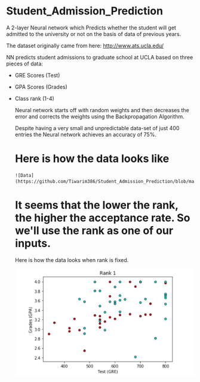 # Student_Admission_Prediction
A 2-layer Neural network which Predicts whether the student will get admitted to the university or not on the basis of data of previous years.
  
  The dataset originally came from here: http://www.ats.ucla.edu/
  
  NN predicts student admissions to graduate school at UCLA based on three pieces of data:
- GRE Scores (Test)
- GPA Scores (Grades)
- Class rank (1-4)
  
  Neural network starts off with random weights and then decreases the error and corrects the weights using the Backpropagation Algorithm.
  
  Despite having a very small and unpredictable data-set of just 400 entries the Neural network achieves an accuracy of 75%.
  
  
  # Here is how the data looks like
  
      ![Data](https://github.com/Tiwarim386/Student_Admission_Prediction/blob/master/howdatalooks.PNG)
      
      
      
   # It seems that the lower the rank, the higher the acceptance rate. So we'll use the rank as one of our inputs.
   
    Here is how the data looks when rank is fixed.
    
   
    ![rank1](https://github.com/Tiwarim386/Student_Admission_Prediction/blob/master/rank1.PNG)
      
      
